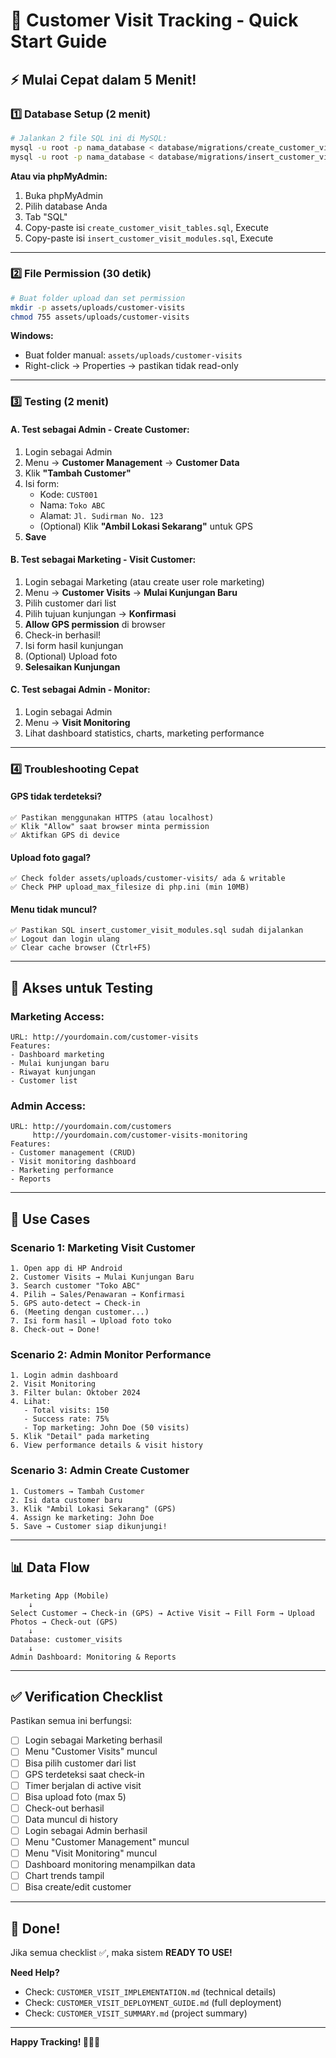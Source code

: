 # 🚀 Customer Visit Tracking - Quick Start Guide

## ⚡ Mulai Cepat dalam 5 Menit!

### 1️⃣ Database Setup (2 menit)

```bash
# Jalankan 2 file SQL ini di MySQL:
mysql -u root -p nama_database < database/migrations/create_customer_visit_tables.sql
mysql -u root -p nama_database < database/migrations/insert_customer_visit_modules.sql
```

**Atau via phpMyAdmin:**

1. Buka phpMyAdmin
2. Pilih database Anda
3. Tab "SQL"
4. Copy-paste isi `create_customer_visit_tables.sql`, Execute
5. Copy-paste isi `insert_customer_visit_modules.sql`, Execute

---

### 2️⃣ File Permission (30 detik)

```bash
# Buat folder upload dan set permission
mkdir -p assets/uploads/customer-visits
chmod 755 assets/uploads/customer-visits
```

**Windows:**

- Buat folder manual: `assets/uploads/customer-visits`
- Right-click → Properties → pastikan tidak read-only

---

### 3️⃣ Testing (2 menit)

#### A. Test sebagai **Admin** - Create Customer:

1. Login sebagai Admin
2. Menu → **Customer Management** → **Customer Data**
3. Klik **"Tambah Customer"**
4. Isi form:
   - Kode: `CUST001`
   - Nama: `Toko ABC`
   - Alamat: `Jl. Sudirman No. 123`
   - (Optional) Klik **"Ambil Lokasi Sekarang"** untuk GPS
5. **Save**

#### B. Test sebagai **Marketing** - Visit Customer:

1. Login sebagai Marketing (atau create user role marketing)
2. Menu → **Customer Visits** → **Mulai Kunjungan Baru**
3. Pilih customer dari list
4. Pilih tujuan kunjungan → **Konfirmasi**
5. **Allow GPS permission** di browser
6. Check-in berhasil!
7. Isi form hasil kunjungan
8. (Optional) Upload foto
9. **Selesaikan Kunjungan**

#### C. Test sebagai **Admin** - Monitor:

1. Login sebagai Admin
2. Menu → **Visit Monitoring**
3. Lihat dashboard statistics, charts, marketing performance

---

### 4️⃣ Troubleshooting Cepat

#### GPS tidak terdeteksi?

```
✅ Pastikan menggunakan HTTPS (atau localhost)
✅ Klik "Allow" saat browser minta permission
✅ Aktifkan GPS di device
```

#### Upload foto gagal?

```
✅ Check folder assets/uploads/customer-visits/ ada & writable
✅ Check PHP upload_max_filesize di php.ini (min 10MB)
```

#### Menu tidak muncul?

```
✅ Pastikan SQL insert_customer_visit_modules.sql sudah dijalankan
✅ Logout dan login ulang
✅ Clear cache browser (Ctrl+F5)
```

---

## 📱 **Akses untuk Testing**

### Marketing Access:

```
URL: http://yourdomain.com/customer-visits
Features:
- Dashboard marketing
- Mulai kunjungan baru
- Riwayat kunjungan
- Customer list
```

### Admin Access:

```
URL: http://yourdomain.com/customers
     http://yourdomain.com/customer-visits-monitoring
Features:
- Customer management (CRUD)
- Visit monitoring dashboard
- Marketing performance
- Reports
```

---

## 🎯 **Use Cases**

### Scenario 1: Marketing Visit Customer

```
1. Open app di HP Android
2. Customer Visits → Mulai Kunjungan Baru
3. Search customer "Toko ABC"
4. Pilih → Sales/Penawaran → Konfirmasi
5. GPS auto-detect → Check-in
6. (Meeting dengan customer...)
7. Isi form hasil → Upload foto toko
8. Check-out → Done!
```

### Scenario 2: Admin Monitor Performance

```
1. Login admin dashboard
2. Visit Monitoring
3. Filter bulan: Oktober 2024
4. Lihat:
   - Total visits: 150
   - Success rate: 75%
   - Top marketing: John Doe (50 visits)
5. Klik "Detail" pada marketing
6. View performance details & visit history
```

### Scenario 3: Admin Create Customer

```
1. Customers → Tambah Customer
2. Isi data customer baru
3. Klik "Ambil Lokasi Sekarang" (GPS)
4. Assign ke marketing: John Doe
5. Save → Customer siap dikunjungi!
```

---

## 📊 **Data Flow**

```
Marketing App (Mobile)
    ↓
Select Customer → Check-in (GPS) → Active Visit → Fill Form → Upload Photos → Check-out (GPS)
    ↓
Database: customer_visits
    ↓
Admin Dashboard: Monitoring & Reports
```

---

## ✅ **Verification Checklist**

Pastikan semua ini berfungsi:

- [ ] Login sebagai Marketing berhasil
- [ ] Menu "Customer Visits" muncul
- [ ] Bisa pilih customer dari list
- [ ] GPS terdeteksi saat check-in
- [ ] Timer berjalan di active visit
- [ ] Bisa upload foto (max 5)
- [ ] Check-out berhasil
- [ ] Data muncul di history
- [ ] Login sebagai Admin berhasil
- [ ] Menu "Customer Management" muncul
- [ ] Menu "Visit Monitoring" muncul
- [ ] Dashboard monitoring menampilkan data
- [ ] Chart trends tampil
- [ ] Bisa create/edit customer

---

## 🎉 **Done!**

Jika semua checklist ✅, maka sistem **READY TO USE!**

**Need Help?**

- Check: `CUSTOMER_VISIT_IMPLEMENTATION.md` (technical details)
- Check: `CUSTOMER_VISIT_DEPLOYMENT_GUIDE.md` (full deployment)
- Check: `CUSTOMER_VISIT_SUMMARY.md` (project summary)

---

**Happy Tracking! 🚀📍📸**
